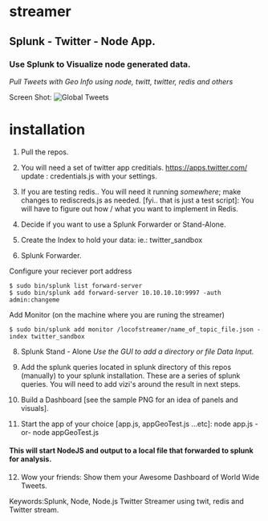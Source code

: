 # streamer
## Splunk - Twitter - Node App. ##
### Use Splunk to Visualize node generated data. ###
*Pull Tweets with Geo Info using node, twitt, twitter, redis and others*

Screen Shot:
![Global Tweets](https://cloud.githubusercontent.com/assets/4219465/11185900/a11be9d8-8c44-11e5-838a-9caff3c83a40.png)

# installation
1. Pull the repos.

2. You will need a set of twitter app creditials. https://apps.twitter.com/
update : credentials.js with your settings. 

3. If you are testing redis.. You will need it running *somewhere*; make changes
to rediscreds.js as needed. [fyi.. that is just a test script]: You will have to
figure out how / what you want to implement in Redis.

4. Decide if you want to use a Splunk Forwarder or Stand-Alone.
5. Create the Index to hold your data: ie.: twitter_sandbox
6. Splunk Forwarder.

Configure your reciever port address

    $ sudo bin/splunk list forward-server
    $ sudo bin/splunk add forward-server 10.10.10.10:9997 -auth admin:changeme
  
Add Monitor (on the machine where you are runing the streamer)

    $ sudo bin/splunk add monitor /locofstreamer/name_of_topic_file.json -index twitter_sandbox
  
8. Splunk Stand - Alone
*Use the GUI to add a directory or file Data Input.*
 
9. Add the splunk queries located in splunk directory of this repos (manually) to your splunk installation.
These are a series of splunk queries.  You will need to add vizi's around the result in next steps.

10. Build a Dashboard [see the sample PNG for an idea of panels and visuals].

11. Start the app of your choice [app.js, appGeoTest.js ...etc]:
node app.js -or- node appGeoTest.js
#### This will start NodeJS and output to a local file that forwarded to splunk for analysis. 

12. Wow your friends: Show them your Awesome Dashboard of World Wide Tweets.

Keywords:Splunk, Node, Node.js Twitter Streamer using twit, redis and Twitter stream.
